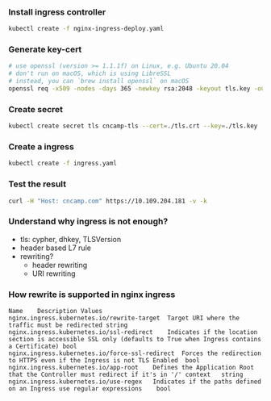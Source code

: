 ### Install ingress controller

```sh
kubectl create -f nginx-ingress-deploy.yaml
```

### Generate key-cert

```sh
# use openssl (version >= 1.1.1f) on Linux, e.g. Ubuntu 20.04
# don't run on macOS, which is using LibreSSL
# instead, you can `brew install openssl` on macOS
openssl req -x509 -nodes -days 365 -newkey rsa:2048 -keyout tls.key -out tls.crt -subj "/CN=cncamp.com/O=cncamp" -addext "subjectAltName = DNS:cncamp.com"
```

### Create secret

```sh
kubectl create secret tls cncamp-tls --cert=./tls.crt --key=./tls.key
```

### Create a ingress

```sh
kubectl create -f ingress.yaml
```

### Test the result

```sh
curl -H "Host: cncamp.com" https://10.109.204.181 -v -k
```

### Understand why ingress is not enough?

- tls: cypher, dhkey, TLSVersion
- header based L7 rule
- rewriting?
    - header rewriting
    - URI rewriting

### How rewrite is supported in nginx ingress

```
Name	Description	Values
nginx.ingress.kubernetes.io/rewrite-target	Target URI where the traffic must be redirected	string
nginx.ingress.kubernetes.io/ssl-redirect	Indicates if the location section is accessible SSL only (defaults to True when Ingress contains a Certificate)	bool
nginx.ingress.kubernetes.io/force-ssl-redirect	Forces the redirection to HTTPS even if the Ingress is not TLS Enabled	bool
nginx.ingress.kubernetes.io/app-root	Defines the Application Root that the Controller must redirect if it's in '/' context	string
nginx.ingress.kubernetes.io/use-regex	Indicates if the paths defined on an Ingress use regular expressions	bool
```
